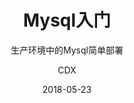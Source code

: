 ---
layout:     post
title:        Mysql入门
subtitle:    生产环境中的Mysql简单部署
date:       2018-05-23
author:     CDX
header-img: img/post-bg-re-vs-ng2.jpg
catalog: true
tags:
    - Aichen
---